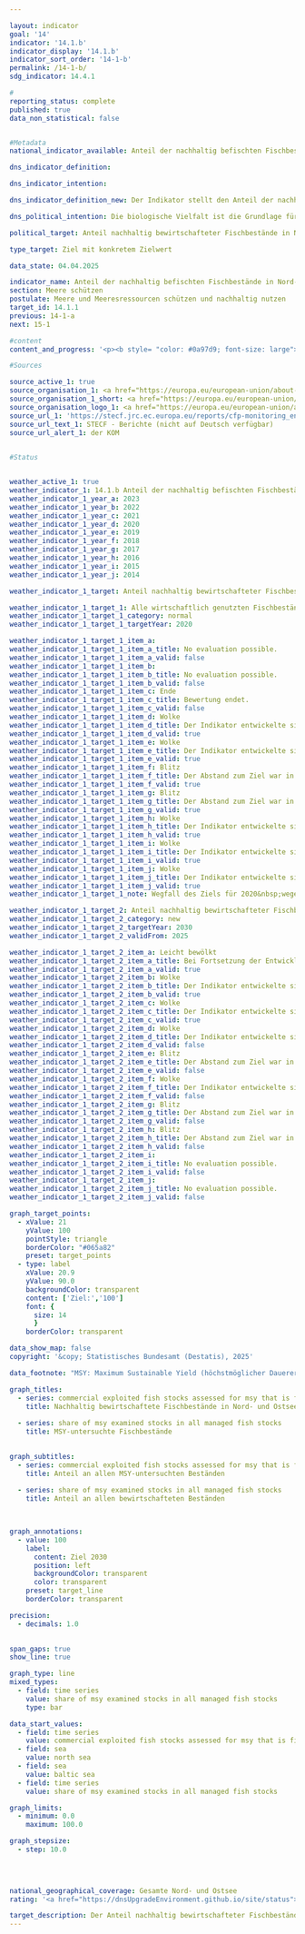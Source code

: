 ```yaml
---

layout: indicator        
goal: '14'        
indicator: '14.1.b'        
indicator_display: '14.1.b'        
indicator_sort_order: '14-1-b'        
permalink: /14-1-b/        
sdg_indicator: 14.4.1        

#
reporting_status: complete        
published: true        
data_non_statistical: false        


#Metadata        
national_indicator_available: Anteil der nachhaltig befischten Fischbestände in Nord- und Ostsee        

dns_indicator_definition:         

dns_indicator_intention:         

dns_indicator_definition_new: Der Indikator stellt den Anteil der nachhaltig bewirtschafteten Fischbestände an der Zahl der gesamten bewirtschafteten Fischbestände in Nord- und Ostsee (in Prozent) dar. Dies erfolgt nach dem Maximum-Sustainable-Yield-Ansatz (<abbr title="Maximum Sustainable Yield (Höchstmöglicher Dauerertrag)" tabindex="0">MSY</abbr>-Ansatz), dem Ansatz des höchstmöglichen Dauerertrags.        

dns_political_intention: Die biologische Vielfalt ist die Grundlage für das Leben der Menschen. Nur wenn das Naturkapital&nbsp;–&nbsp;etwa in Form von Fischbeständen in Nord- und Ostsee&nbsp;–&nbsp;geschützt und erhalten wird, kann es auch künftigen Generationen lebenswichtige Ökosystemleistungen erbringen.        

political_target: Anteil nachhaltig bewirtschafteter Fischbestände in Nord- und Ostsee an allen <abbr title="Maximum Sustainable Yield (Höchstmöglicher Dauerertrag)" tabindex="0">MSY</abbr>-untersuchten Beständen soll bis 2030&nbsp;100&nbsp;Prozent betragen        

type_target: Ziel mit konkretem Zielwert        

data_state: 04.04.2025        

indicator_name: Anteil der nachhaltig befischten Fischbestände in Nord- und Ostsee        
section: Meere schützen        
postulate: Meere und Meeresressourcen schützen und nachhaltig nutzen        
target_id: 14.1.1        
previous: 14-1-a        
next: 15-1        

#content         
content_and_progress: '<p><b style= "color: #0a97d9; font-size: large">14.1.b Anteil der nachhaltig befischten Fischbestände in Nord- und Ostsee</b><br><br>Ein Fischbestand gilt dann als „nachhaltig bewirtschaftet“, wenn die tatsächliche jährliche Fangmenge je Bestand die auf dem <abbr title="Maximum Sustainable Yield (Höchstmöglicher Dauerertrag)" tabindex="0">MSY</abbr>-Ansatz (Maximum Sustainable Yield) basierende wissenschaftlich empfohlene Fangmenge nicht überschreitet oder einem langfristigen Managementplan entspricht, der auf dem <abbr title="Maximum Sustainable Yield (Höchstmöglicher Dauerertrag)" tabindex="0">MSY</abbr>-Ansatz beruht und als nachhaltig eingestuft ist. Als „Fischbestand“ wird eine sich eigenständig reproduzierende Population einer Fischart bezeichnet. Eine einzelne Art kann demnach aus mehreren Beständen bestehen, für die jeweils unterschiedliche Fangmengen-Richtwerte gelten.<br><br>Die Bestandsrichtwerte werden vom Internationalen Rat für Meeresforschung (ICES&nbsp;–&nbsp;International Council for the Exploration of the Sea) berechnet. Die Datenerhebung zur Berechnung des Indikators umfasst die gesamte Nord- und Ostsee; eine getrennte Ausweisung für deutsche Hoheitsgewässer oder die deutsche ausschließliche Wirtschaftszone ist daher nicht möglich.<br><br>Die jährliche Bestimmung der nachhaltigen Fangmengen erfolgt auf Grundlage stochastischer Vorhersagemodelle, die auf der historischen Entwicklung der Bestände beruhen. Die Daten zu den angelandeten Mengen stammen aus den gemeldeten Fängen. Zusätzlich liefern Stichproben Informationen über demografische Parameter des Bestandes, wie Alter und Größe der Fische. Ergänzt werden diese durch fischereiunabhängige wissenschaftliche Erhebungen auf Forschungsschiffen. Die zugrunde liegende Zeitreihe wird jährlich aktualisiert; auch die betrachteten Fischarten können rückwirkend angepasst werden, was zu Änderungen der Indikatorwerte für vergangene Jahre führt.<br><br>Im Jahr 2023&nbsp;lag der Anteil der nachhaltig befischten Bestände an allen nach dem <abbr title="Maximum Sustainable Yield (Höchstmöglicher Dauerertrag)" tabindex="0">MSY</abbr>-Ansatz untersuchten Beständen in Nord- und Ostsee zusammen bei 71,4&nbsp;%. Für die Nordsee betrug der Anteil 70,4&nbsp;%, für die Ostsee 75,0&nbsp;%. Im Zeitraum 2018&nbsp;bis 2023&nbsp;zeigt sich ein insgesamt positiver Trend. Das politisch festgelegte Ziel ist, bis 2030&nbsp;alle wirtschaftlich genutzten Fischbestände gemäß dem <abbr title="Maximum Sustainable Yield (Höchstmöglicher Dauerertrag)" tabindex="0">MSY</abbr>-Ansatz nachhaltig zu bewirtschaften. Bei Fortsetzung der bisherigen Entwicklung wird dieses Ziel jedoch voraussichtlich knapp verfehlt.<br><br>Die Bewertung des Indikators gestaltet sich aus mehreren Gründen schwierig. Neben der tatsächlichen Bestandsentwicklung beeinflusst auch die Auswahl der untersuchten Bestände die Indikatorwerte. Die Vergleichbarkeit zwischen den Jahren wird dadurch erschwert, da sich die Bemessungsgrundlage verändern kann.<br><br>Nicht alle Fischbestände werden auf ihre nachhaltige Bewirtschaftung untersucht. Daher ist der Anteil der nachhaltig bewirtschafteten Bestände, stets im Verhältnis zur Gesamtzahl der wirtschaftlich genutzten Fischbestände zu betrachten. Zwar wird angestrebt, möglichst viele Bestände in die Untersuchungen einzubeziehen, doch angesichts des hohen Aufwands und der Kosten ist eine vollständige Erfassung&nbsp;–&nbsp;insbesondere ökonomisch weniger relevanter oder gering befischter Bestände&nbsp;–&nbsp;nicht realistisch. Aktuell werden in der Nordsee 58&nbsp;und in der Ostsee 20&nbsp;Bestände wirtschaftlich genutzt. Von diesen werden 27&nbsp;Bestände in der Nordsee und acht in der Ostsee nach dem <abbr title="Maximum Sustainable Yield (Höchstmöglicher Dauerertrag)" tabindex="0">MSY</abbr>-Ansatz bewertet&nbsp;–&nbsp;insgesamt knapp 45&nbsp;% der bewirtschafteten Bestände. Bestände, für die keine ausreichenden Daten für eine <abbr title="Maximum Sustainable Yield (Höchstmöglicher Dauerertrag)" tabindex="0">MSY</abbr>-Analyse vorliegen, bleiben im Indikator unberücksichtigt.<br><br>Bei der Interpretation des Indikators ist außerdem zu beachten, dass die empfohlenen Fangmengen grenzüberschreitend gelten und von einzelnen Staaten nur indirekt beeinflusst werden können.</p>'                

#Sources        

source_active_1: true
source_organisation_1: <a href="https://europa.eu/european-union/about-eu/institutions-bodies/european-commission_de" target="_blank" onclick="return confirm_alert('der KOM', 'De')">Europäische Kommission</a>
source_organisation_1_short: <a href="https://europa.eu/european-union/about-eu/institutions-bodies/european-commission_de" target="_blank" onclick="return confirm_alert('der KOM', 'De')">Europäische Kommission</a>
source_organisation_logo_1: <a href="https://europa.eu/european-union/about-eu/institutions-bodies/european-commission_de" target="_blank" onclick="return confirm_alert('der KOM', 'De')"><img src="https://dnsTestEnvironment.github.io/dns-indicators/public/OrgImgDe/europeancommission.png" alt="Europäische Kommission" title=" Klicken Sie hier um zur Homepage der Organisation Europäische Kommission zu gelangen." style="height:60px; width:148px; border:transparent"/></a>
source_url_1: 'https://stecf.jrc.ec.europa.eu/reports/cfp-monitoring_en'
source_url_text_1: STECF - Berichte (nicht auf Deutsch verfügbar)
source_url_alert_1: der KOM
        

#Status        


weather_active_1: true
weather_indicator_1: 14.1.b Anteil der nachhaltig befischten Fischbestände in Nord- und Ostsee
weather_indicator_1_year_a: 2023
weather_indicator_1_year_b: 2022
weather_indicator_1_year_c: 2021
weather_indicator_1_year_d: 2020
weather_indicator_1_year_e: 2019
weather_indicator_1_year_f: 2018
weather_indicator_1_year_g: 2017
weather_indicator_1_year_h: 2016
weather_indicator_1_year_i: 2015
weather_indicator_1_year_j: 2014

weather_indicator_1_target: Anteil nachhaltig bewirtschafteter Fischbestände in Nord- und Ostsee an allen <abbr title="Maximum Sustainable Yield (Höchstmöglicher Dauerertrag)" tabindex="0">MSY</abbr>-untersuchten Beständen soll bis 2030&nbsp;100&nbsp;Prozent betragen

weather_indicator_1_target_1: Alle wirtschaftlich genutzten Fischbestände sollen nach dem <abbr title="Maximum Sustainable Yield (Höchstmöglicher Dauerertrag)" tabindex="0">MSY</abbr>-Ansatz nachhaltig bewirtschaftet werden bis 2020
weather_indicator_1_target_1_category: normal
weather_indicator_1_target_1_targetYear: 2020

weather_indicator_1_target_1_item_a: 
weather_indicator_1_target_1_item_a_title: No evaluation possible.
weather_indicator_1_target_1_item_a_valid: false
weather_indicator_1_target_1_item_b: 
weather_indicator_1_target_1_item_b_title: No evaluation possible.
weather_indicator_1_target_1_item_b_valid: false
weather_indicator_1_target_1_item_c: Ende
weather_indicator_1_target_1_item_c_title: Bewertung endet.
weather_indicator_1_target_1_item_c_valid: false
weather_indicator_1_target_1_item_d: Wolke
weather_indicator_1_target_1_item_d_title: Der Indikator entwickelte sich in 2020 zwar in die gewünschte Richtung auf das Ziel zu, bei Fortsetzung der Entwicklung wäre das Ziel im Zieljahr aber um mehr als 20 % der Differenz zwischen Zielwert und dem Wert aus 2020 verfehlt worden.
weather_indicator_1_target_1_item_d_valid: true
weather_indicator_1_target_1_item_e: Wolke
weather_indicator_1_target_1_item_e_title: Der Indikator entwickelte sich in 2019 zwar in die gewünschte Richtung auf das Ziel zu, bei Fortsetzung der Entwicklung wäre das Ziel im Zieljahr aber um mehr als 20 % der Differenz zwischen Zielwert und dem Wert aus 2019 verfehlt worden.
weather_indicator_1_target_1_item_e_valid: true
weather_indicator_1_target_1_item_f: Blitz
weather_indicator_1_target_1_item_f_title: Der Abstand zum Ziel war in 2018 konstant hoch oder hat sich vergrößert. Der Indikator entwickelte sich also nicht in die gewünschte Richtung.
weather_indicator_1_target_1_item_f_valid: true
weather_indicator_1_target_1_item_g: Blitz
weather_indicator_1_target_1_item_g_title: Der Abstand zum Ziel war in 2017 konstant hoch oder hat sich vergrößert. Der Indikator entwickelte sich also nicht in die gewünschte Richtung.
weather_indicator_1_target_1_item_g_valid: true
weather_indicator_1_target_1_item_h: Wolke
weather_indicator_1_target_1_item_h_title: Der Indikator entwickelte sich in 2016 zwar in die gewünschte Richtung auf das Ziel zu, bei Fortsetzung der Entwicklung wäre das Ziel im Zieljahr aber um mehr als 20 % der Differenz zwischen Zielwert und dem Wert aus 2016 verfehlt worden.
weather_indicator_1_target_1_item_h_valid: true
weather_indicator_1_target_1_item_i: Wolke
weather_indicator_1_target_1_item_i_title: Der Indikator entwickelte sich in 2015 zwar in die gewünschte Richtung auf das Ziel zu, bei Fortsetzung der Entwicklung wäre das Ziel im Zieljahr aber um mehr als 20 % der Differenz zwischen Zielwert und dem Wert aus 2015 verfehlt worden.
weather_indicator_1_target_1_item_i_valid: true
weather_indicator_1_target_1_item_j: Wolke
weather_indicator_1_target_1_item_j_title: Der Indikator entwickelte sich in 2014 zwar in die gewünschte Richtung auf das Ziel zu, bei Fortsetzung der Entwicklung wäre das Ziel im Zieljahr aber um mehr als 20 % der Differenz zwischen Zielwert und dem Wert aus 2014 verfehlt worden.
weather_indicator_1_target_1_item_j_valid: true
weather_indicator_1_target_1_note: Wegfall des Ziels für 2020&nbsp;wegen zeitlichen Ablaufs.

weather_indicator_1_target_2: Anteil nachhaltig bewirtschafteter Fischbestände in Nord- und Ostsee an allen <abbr title="Maximum Sustainable Yield (Höchstmöglicher Dauerertrag)" tabindex="0">MSY</abbr>-untersuchten Beständen soll bis 2030&nbsp;100&nbsp;Prozent betragen
weather_indicator_1_target_2_category: new
weather_indicator_1_target_2_targetYear: 2030
weather_indicator_1_target_2_validFrom: 2025

weather_indicator_1_target_2_item_a: Leicht bewölkt
weather_indicator_1_target_2_item_a_title: Bei Fortsetzung der Entwicklung von 2023 wäre das Ziel um mindestens 5&nbsp;%, aber maximal um 20&nbsp;% der Differenz zwischen Zielwert und dem Wert aus 2023 verfehlt worden.
weather_indicator_1_target_2_item_a_valid: true
weather_indicator_1_target_2_item_b: Wolke
weather_indicator_1_target_2_item_b_title: Der Indikator entwickelte sich in 2022 zwar in die gewünschte Richtung auf das Ziel zu, bei Fortsetzung der Entwicklung wäre das Ziel im Zieljahr aber um mehr als 20 % der Differenz zwischen Zielwert und dem Wert aus 2022 verfehlt worden.
weather_indicator_1_target_2_item_b_valid: true
weather_indicator_1_target_2_item_c: Wolke
weather_indicator_1_target_2_item_c_title: Der Indikator entwickelte sich in 2021 zwar in die gewünschte Richtung auf das Ziel zu, bei Fortsetzung der Entwicklung wäre das Ziel im Zieljahr aber um mehr als 20 % der Differenz zwischen Zielwert und dem Wert aus 2021 verfehlt worden.
weather_indicator_1_target_2_item_c_valid: true
weather_indicator_1_target_2_item_d: Wolke
weather_indicator_1_target_2_item_d_title: Der Indikator entwickelte sich in 2020 zwar in die gewünschte Richtung auf das Ziel zu, bei Fortsetzung der Entwicklung wäre das Ziel im Zieljahr aber um mehr als 20 % der Differenz zwischen Zielwert und dem Wert aus 2020 verfehlt worden.
weather_indicator_1_target_2_item_d_valid: false
weather_indicator_1_target_2_item_e: Blitz
weather_indicator_1_target_2_item_e_title: Der Abstand zum Ziel war in 2019 konstant hoch oder hat sich vergrößert. Der Indikator entwickelte sich also nicht in die gewünschte Richtung.
weather_indicator_1_target_2_item_e_valid: false
weather_indicator_1_target_2_item_f: Wolke
weather_indicator_1_target_2_item_f_title: Der Indikator entwickelte sich in 2018 zwar in die gewünschte Richtung auf das Ziel zu, bei Fortsetzung der Entwicklung wäre das Ziel im Zieljahr aber um mehr als 20 % der Differenz zwischen Zielwert und dem Wert aus 2018 verfehlt worden.
weather_indicator_1_target_2_item_f_valid: false
weather_indicator_1_target_2_item_g: Blitz
weather_indicator_1_target_2_item_g_title: Der Abstand zum Ziel war in 2017 konstant hoch oder hat sich vergrößert. Der Indikator entwickelte sich also nicht in die gewünschte Richtung.
weather_indicator_1_target_2_item_g_valid: false
weather_indicator_1_target_2_item_h: Blitz
weather_indicator_1_target_2_item_h_title: Der Abstand zum Ziel war in 2016 konstant hoch oder hat sich vergrößert. Der Indikator entwickelte sich also nicht in die gewünschte Richtung.
weather_indicator_1_target_2_item_h_valid: false
weather_indicator_1_target_2_item_i: 
weather_indicator_1_target_2_item_i_title: No evaluation possible.
weather_indicator_1_target_2_item_i_valid: false
weather_indicator_1_target_2_item_j: 
weather_indicator_1_target_2_item_j_title: No evaluation possible.
weather_indicator_1_target_2_item_j_valid: false        

graph_target_points:
  - xValue: 21
    yValue: 100
    pointStyle: triangle
    borderColor: "#065a82"
    preset: target_points
  - type: label
    xValue: 20.9
    yValue: 90.0
    backgroundColor: transparent
    content: ['Ziel:','100']
    font: {
      size: 14
      }
    borderColor: transparent        

data_show_map: false        
copyright: '&copy; Statistisches Bundesamt (Destatis), 2025'        

data_footnote: "MSY: Maximum Sustainable Yield (höchstmöglicher Dauerertrag)."        

graph_titles: 
  - series: commercial exploited fish stocks assessed for msy that is fished sustainably
    title: Nachhaltig bewirtschaftete Fischbestände in Nord- und Ostsee
    
  - series: share of msy examined stocks in all managed fish stocks
    title: MSY-untersuchte Fischbestände
            

graph_subtitles: 
  - series: commercial exploited fish stocks assessed for msy that is fished sustainably
    title: Anteil an allen MSY-untersuchten Beständen
    
  - series: share of msy examined stocks in all managed fish stocks
    title: Anteil an allen bewirtschafteten Beständen
            


graph_annotations:
  - value: 100
    label:
      content: Ziel 2030
      position: left
      backgroundColor: transparent
      color: transparent
    preset: target_line
    borderColor: transparent        

precision: 
  - decimals: 1.0
            

span_gaps: true        
show_line: true        

graph_type: line        
mixed_types:
  - field: time series
    value: share of msy examined stocks in all managed fish stocks
    type: bar        

data_start_values: 
  - field: time series
    value: commercial exploited fish stocks assessed for msy that is fished sustainably
  - field: sea
    value: north sea
  - field: sea
    value: baltic sea
  - field: time series
    value: share of msy examined stocks in all managed fish stocks        

graph_limits: 
  - minimum: 0.0
    maximum: 100.0        

graph_stepsize: 
  - step: 10.0
            

                        

national_geographical_coverage: Gesamte Nord- und Ostsee                
rating: '<a href="https://dnsUpgradeEnvironment.github.io/site/status"><img src="https://sdg-indikatoren.de/public/Wettersymbole/Leicht bewölkt.png" title="Bei Fortsetzung der Entwicklung von 2023 wäre das Ziel um mindestens 5&nbsp;%, aber maximal um 20&nbsp;% der Differenz zwischen Zielwert und dem Wert aus 2023 verfehlt worden." alt="Wettersymbol Leicht bewölkt"/></a>'        

target_description: Der Anteil nachhaltig bewirtschafteter Fischbestände in Nord- und Ostsee an allen <abbr title="Maximum Sustainable Yield (Höchstmöglicher Dauerertrag)" tabindex="0">MSY</abbr>-untersuchten Beständen soll bis 2030&nbsp;auf 100&nbsp;Prozent gesteigert werden.<br><br>Ausgehend von der Zielformulierung bei Indikator 14.1.b wird bei Beibehaltung der Steigerung der letzten sechs Jahre der politisch festgelegte Zielwert bis 2030&nbsp;knapp verfehlt. Der Indikator 14.1.b wird für das Jahr 2023&nbsp;daher mit "leicht bewölkt" bewertet.        
---
```


